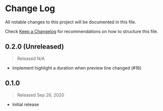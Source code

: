 # Change Log

All notable changes to this project will be documented in this file.

Check [Keep a Changelog](http://keepachangelog.com/) for recommendations on how to structure this file.


## 0.2.0 (Unreleased)
> Released N/A

* Implement highlight a duration when preview line changed (#16)

## 0.1.0
> Released Sep 26, 2020

* Initial release
